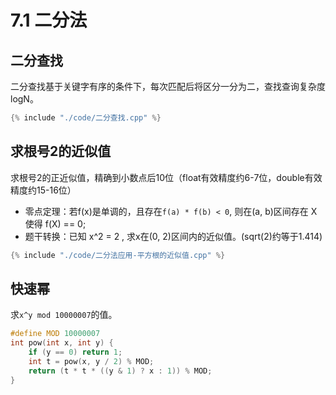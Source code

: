 # 7.1 二分法

## 二分查找
二分查找基于关键字有序的条件下，每次匹配后将区分一分为二，查找查询复杂度logN。

```cpp
{% include "./code/二分查找.cpp" %}
```

## 求根号2的近似值
求根号2的正近似值，精确到小数点后10位（float有效精度约6-7位，double有效精度约15-16位）
- 零点定理：若f(x)是单调的，且存在`f(a) * f(b) < 0`, 则在(a, b)区间存在 X 使得 f(X) == 0;
- 题干转换：已知 x^2 = 2 , 求x在(0, 2)区间内的近似值。(sqrt(2)约等于1.414)

```cpp
{% include "./code/二分法应用-平方根的近似值.cpp" %}
```

## 快速幂
求`x^y mod 10000007`的值。

```cpp
#define MOD 10000007
int pow(int x, int y) {
    if (y == 0) return 1;
    int t = pow(x, y / 2) % MOD;
    return (t * t * ((y & 1) ? x : 1)) % MOD;
}
```
